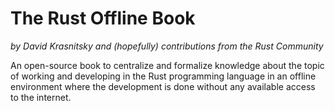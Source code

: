 # The Rust Offline Book

*by David Krasnitsky and (hopefully) contributions from the Rust Community*

An open-source book to centralize and formalize knowledge about the topic of working and developing in the Rust programming language in an offline environment where the development is done without any available access to the internet.  
